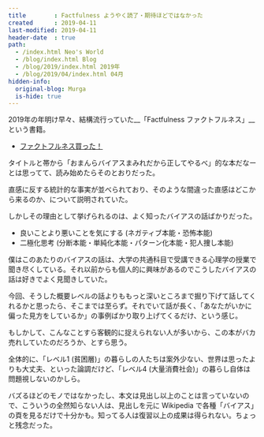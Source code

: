 ```yaml
---
title        : Factfulness ようやく読了・期待ほどではなかった
created      : 2019-04-11
last-modified: 2019-04-11
header-date  : true
path:
  - /index.html Neo's World
  - /blog/index.html Blog
  - /blog/2019/index.html 2019年
  - /blog/2019/04/index.html 04月
hidden-info:
  original-blog: Murga
  is-hide: true
---
```


2019年の年明け早々、結構流行っていた__「Factfulness ファクトフルネス」__という書籍。

- [ファクトフルネス買った！](https://www.instagram.com/p/BtBCE0MFO3d/)

タイトルと帯から「おまんらバイアスまみれだから正してやるべ」的な本だなーとは思ってて、読み始めたらそのとおりだった。

直感に反する統計的な事実が並べられており、そのような間違った直感はどこから来るのか、について説明されていた。

しかしその理由として挙げられるのは、よく知ったバイアスの話ばかりだった。

- 良いことより悪いことを気にする (ネガティブ本能・恐怖本能)
- 二極化思考 (分断本能・単純化本能・パターン化本能・犯人捜し本能)

僕はこのあたりのバイアスの話は、大学の共通科目で受講できる心理学の授業で聞き尽くしている。それ以前からも個人的に興味があるのでこうしたバイアスの話は好きでよく見聞きしていた。

今回、そうした概要レベルの話よりももっと深いところまで掘り下げて話してくれるかと思ったら、そこまでは至らず。それでいて話が長く、「あなたがいかに偏った見方をしているか」の事例ばかり取り上げてくるだけ、という感じ。

もしかして、こんなことすら客観的に捉えられない人が多いから、この本がバカ売れしていたのだろうか、とすら思う。

全体的に、「レベル1 (貧困層)」の暮らしの人たちは案外少ない、世界は思ったよりも大丈夫、といった論調だけど、「レベル4 (大量消費社会)」の暮らし自体は問題視しないのかしら。

バズるほどのモノではなかったし、本文は見出し以上のことは言っていないので、こういうの全然知らない人は、見出しを元に Wikipedia で各種「バイアス」の頁を見るだけで十分かも。知ってる人は復習以上の成果は得られない。ちょっと残念だった。
